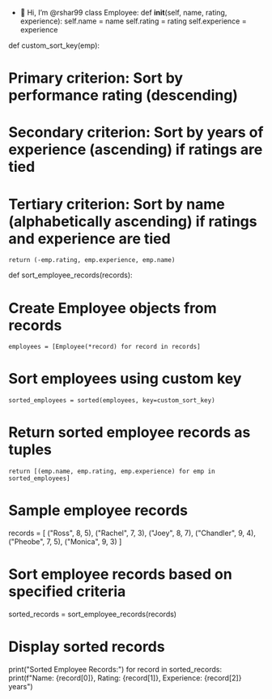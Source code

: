 - 👋 Hi, I’m @rshar99
class Employee:
    def __init__(self, name, rating, experience):
        self.name = name
        self.rating = rating
        self.experience = experience

def custom_sort_key(emp):
# Primary criterion: Sort by performance rating (descending)
# Secondary criterion: Sort by years of experience (ascending) if ratings are tied
# Tertiary criterion: Sort by name (alphabetically ascending) if ratings and experience are tied
    return (-emp.rating, emp.experience, emp.name)

def sort_employee_records(records):
# Create Employee objects from records
    employees = [Employee(*record) for record in records]
    
# Sort employees using custom key
    sorted_employees = sorted(employees, key=custom_sort_key)
    
# Return sorted employee records as tuples
    return [(emp.name, emp.rating, emp.experience) for emp in sorted_employees]

# Sample employee records
records = [
    ("Ross", 8, 5),
    ("Rachel", 7, 3),
    ("Joey", 8, 7),
    ("Chandler", 9, 4),
    ("Pheobe", 7, 5),
    ("Monica", 9, 3)
]

# Sort employee records based on specified criteria
sorted_records = sort_employee_records(records)

# Display sorted records
print("Sorted Employee Records:")
for record in sorted_records:
    print(f"Name: {record[0]}, Rating: {record[1]}, Experience: {record[2]} years")
